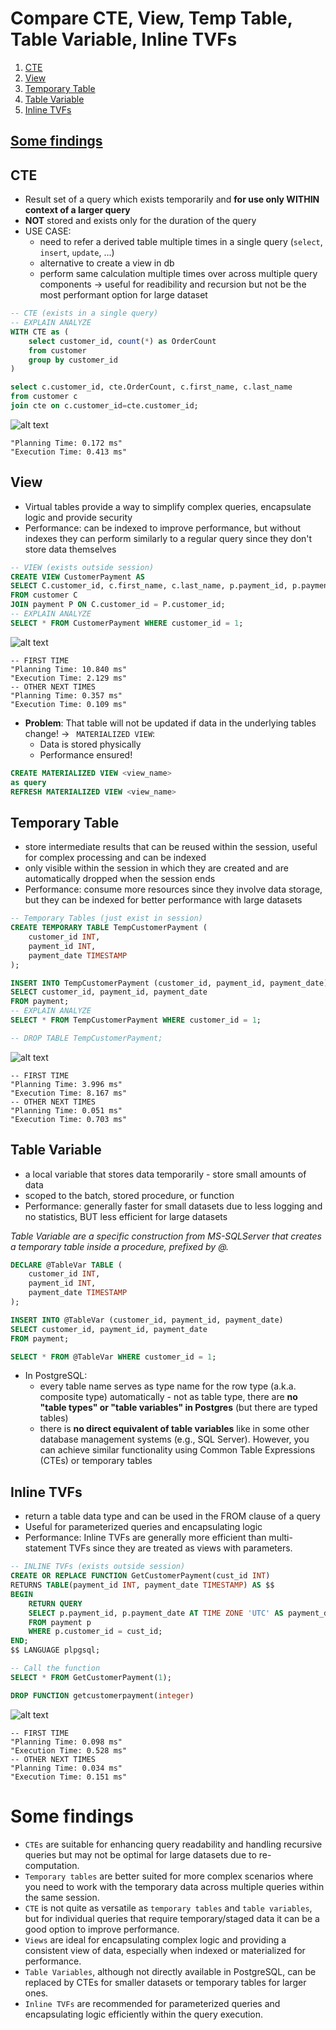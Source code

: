 # Compare CTE, View, Temp Table, Table Variable, Inline TVFs
1. [CTE](#cte)
2. [View](#view)
3. [Temporary Table](#temp-table)
4. [Table Variable](#table-variable)
5. [Inline TVFs](#inline-tvfs)

[Some findings](#conclusion)
---
## CTE
- Result set of a query which exists temporarily and **for use only WITHIN context of a larger query**
- **NOT** stored and exists only for the duration of the query
- USE CASE:
    - need to refer a derived table multiple times in a single query (`select`, `insert`, `update`, ...)
    - alternative to create a view in db
    - perform same calculation multiple times over across multiple query components
    -> useful for readibility and recursion but not be the most performant option for large dataset
```sql
-- CTE (exists in a single query)
-- EXPLAIN ANALYZE
WITH CTE as (
	select customer_id, count(*) as OrderCount 
	from customer
	group by customer_id
)

select c.customer_id, cte.OrderCount, c.first_name, c.last_name
from customer c
join cte on c.customer_id=cte.customer_id;
```
![alt text](<explain_plan_CTE.svg>)
```
"Planning Time: 0.172 ms"
"Execution Time: 0.413 ms"
```
## View
- Virtual tables provide a way to simplify complex queries, encapsulate logic and provide security
- Performance: can be indexed to improve performance, but without indexes they can perform similarly to a regular query since they don't store data themselves
```sql
-- VIEW (exists outside session)
CREATE VIEW CustomerPayment AS
SELECT C.customer_id, c.first_name, c.last_name, p.payment_id, p.payment_date
FROM customer C
JOIN payment P ON C.customer_id = P.customer_id;
-- EXPLAIN ANALYZE
SELECT * FROM CustomerPayment WHERE customer_id = 1;
```
![alt text](explain_plan_VIEW.png)
```
-- FIRST TIME
"Planning Time: 10.840 ms"
"Execution Time: 2.129 ms"
-- OTHER NEXT TIMES
"Planning Time: 0.357 ms"
"Execution Time: 0.109 ms"
```
- **Problem**: That table will not be updated if data in the underlying tables change!
-> ` MATERIALIZED VIEW`: 
    - Data is stored physically
    - Performance ensured!
```sql
CREATE MATERIALIZED VIEW <view_name>
as query
REFRESH MATERIALIZED VIEW <view_name>
```
## Temporary Table
- store intermediate results that can be reused within the session, useful for complex processing and can be indexed
- only visible within the session in which they are created and are automatically dropped when the session ends
- Performance: consume more resources since they involve data storage, but they can be indexed for better performance with large datasets
```sql
-- Temporary Tables (just exist in session)
CREATE TEMPORARY TABLE TempCustomerPayment (
    customer_id INT,
    payment_id INT,
    payment_date TIMESTAMP
);

INSERT INTO TempCustomerPayment (customer_id, payment_id, payment_date)
SELECT customer_id, payment_id, payment_date
FROM payment;
-- EXPLAIN ANALYZE
SELECT * FROM TempCustomerPayment WHERE customer_id = 1;

-- DROP TABLE TempCustomerPayment;
```
![alt text](explain_plan_TempTable.svg)
```
-- FIRST TIME
"Planning Time: 3.996 ms"
"Execution Time: 8.167 ms"
-- OTHER NEXT TIMES
"Planning Time: 0.051 ms"
"Execution Time: 0.703 ms"
```
## Table Variable 
- a local variable that stores data temporarily - store small amounts of data
- scoped to the batch, stored procedure, or function
- Performance: generally faster for small datasets due to less logging and no statistics, BUT less efficient for large datasets

*Table Variable are a specific construction from MS-SQLServer that creates a temporary table inside a procedure, prefixed by @.*
```sql
DECLARE @TableVar TABLE (
    customer_id INT,
    payment_id INT,
    payment_date TIMESTAMP
);

INSERT INTO @TableVar (customer_id, payment_id, payment_date)
SELECT customer_id, payment_id, payment_date
FROM payment;

SELECT * FROM @TableVar WHERE customer_id = 1;
```
- In PostgreSQL:
    - every table name serves as type name for the row type (a.k.a. composite type) automatically - not as table type, there are **no "table types" or "table variables" in Postgres** (but there are typed tables)
    - there is **no direct equivalent of table variables** like in some other database management systems (e.g., SQL Server). However, you can achieve similar functionality using Common Table Expressions (CTEs) or temporary tables
## Inline TVFs
- return a table data type and can be used in the FROM clause of a query
- Useful for parameterized queries and encapsulating logic
- Performance: Inline TVFs are generally more efficient than multi-statement TVFs since they are treated as views with parameters.
```sql
-- INLINE TVFs (exists outside session)
CREATE OR REPLACE FUNCTION GetCustomerPayment(cust_id INT)
RETURNS TABLE(payment_id INT, payment_date TIMESTAMP) AS $$
BEGIN
    RETURN QUERY
    SELECT p.payment_id, p.payment_date AT TIME ZONE 'UTC' AS payment_date
    FROM payment p
    WHERE p.customer_id = cust_id;
END;
$$ LANGUAGE plpgsql;

-- Call the function
SELECT * FROM GetCustomerPayment(1);

DROP FUNCTION getcustomerpayment(integer)
```
![alt text](explain_plan_InlineTVFs.svg)
```
-- FIRST TIME
"Planning Time: 0.098 ms"
"Execution Time: 0.528 ms"
-- OTHER NEXT TIMES
"Planning Time: 0.034 ms"
"Execution Time: 0.151 ms"
```

# Some findings
- `CTEs` are suitable for enhancing query readability and handling recursive queries but may not be optimal for large datasets due to re-computation.
- `Temporary tables` are better suited for more complex scenarios where you need to work with the temporary data across multiple queries within the same session.
- `CTE` is not quite as versatile as `temporary tables` and `table variables`, but for individual queries that require temporary/staged data it can be a good option to improve performance. 
- `Views` are ideal for encapsulating complex logic and providing a consistent view of data, especially when indexed or materialized for performance.
- `Table Variables`, although not directly available in PostgreSQL, can be replaced by CTEs for smaller datasets or temporary tables for larger ones.
- `Inline TVFs` are recommended for parameterized queries and encapsulating logic efficiently within the query execution.